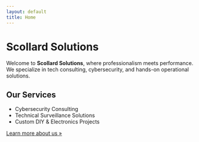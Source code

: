 ```yaml
---
layout: default
title: Home
---
```


# Scollard Solutions

Welcome to **Scollard Solutions**, where professionalism meets performance. We specialize in tech consulting, cybersecurity, and hands-on operational solutions.

## Our Services

- Cybersecurity Consulting
- Technical Surveillance Solutions
- Custom DIY & Electronics Projects

[Learn more about us »](about.md)
